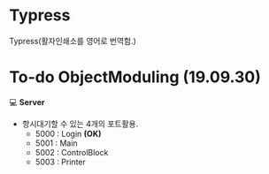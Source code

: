 # Typress
Typress(활자인쇄소를 영어로 번역함.)

# To-do ObjectModuling (19.09.30)

:computer: **Server**<br>

- 항시대기할 수 있는 4개의 포트활용.
  - 5000 : Login **(OK)**
  - 5001 : Main 
  - 5002 : ControlBlock
  - 5003 : Printer
  <br>
